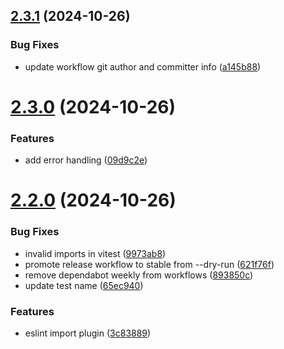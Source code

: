 ## [2.3.1](https://github.com/ruchernchong/number-format/compare/v2.3.0...v2.3.1) (2024-10-26)


### Bug Fixes

* update workflow git author and committer info ([a145b88](https://github.com/ruchernchong/number-format/commit/a145b88cc3c6fc14a5bdc2cd3e56d83ba928989b))

# [2.3.0](https://github.com/ruchernchong/number-format/compare/v2.2.0...v2.3.0) (2024-10-26)


### Features

* add error handling ([09d9c2e](https://github.com/ruchernchong/number-format/commit/09d9c2e6a33e1472b92b64c97560ff363626f952))

# [2.2.0](https://github.com/ruchernchong/number-format/compare/v2.1.0...v2.2.0) (2024-10-26)

### Bug Fixes

- invalid imports in vitest ([9973ab8](https://github.com/ruchernchong/number-format/commit/9973ab867c7c84ed4a5b7f49fe8da23ae9b33749))
- promote release workflow to stable from --dry-run ([621f76f](https://github.com/ruchernchong/number-format/commit/621f76f02072c06ae00cbc412c8e1300c8c07d83))
- remove dependabot weekly from workflows ([893850c](https://github.com/ruchernchong/number-format/commit/893850c65dd3c6caac052c3ffbc683b7c97bee07))
- update test name ([65ec940](https://github.com/ruchernchong/number-format/commit/65ec94079fb66f0530401bdca496f0ebb90f32e0))

### Features

- eslint import plugin ([3c83889](https://github.com/ruchernchong/number-format/commit/3c83889e503b528092043893c276b1a5d61f6293))
